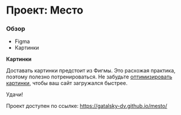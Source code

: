 # Проект: Место

### Обзор

* Figma
* Картинки


**Картинки**

Доставать картинки предстоит из Фигмы. Это расхожая практика, поэтому полезно потренироваться.
Не забудьте [оптимизировать картинки](https://tinypng.com/), чтобы ваш сайт загружался быстрее.

Удачи!

Проект доступен по ссылке:
https://gatalsky-dv.github.io/mesto/
